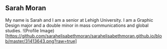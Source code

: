 


## Sarah Moran
My name is Sarah and I am a senior at Lehigh University. I am a Graphic Design major and a double minor in mass communications and global studies. 
!(Profile Image)[https://github.com/sarahelisabethmoran/sarahelisabethmoran.github.io/blob/master/31413643.png?raw=true]

